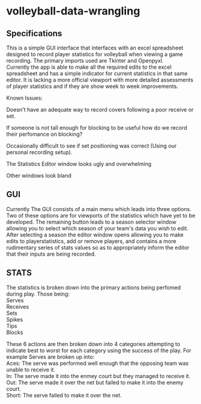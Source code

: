 # volleyball-data-wrangling


## Specifications
This is a simple GUI interface that interfaces with an excel spreadsheet designed to record player statistics for volleyball when viewing a game recording.
The primary imports used are Tkinter and Openpyxl.  
Currently the app is able to make all the required edits to the excel spreadsheet and has a simple indicator for current statistics in that same editor. It is lacking a more official viewport with more detailed assessments of player statistics and if they are show week to week improvements.

Known Issues:

Doesn't have an adequate way to record covers following a poor receive or set.

If someone is not tall enough for blocking to be useful how do we record their perfomance on blocking?

Occasionally difficult to see if set positioning was correct (Using our personal recording setup).

The Statistics Editor window looks ugly and overwhelming

Other windows look bland


## GUI 
Currently The GUI consists of a main menu which leads into three options. Two of these options are for viewports of the statistics which have yet to be developed. The remaining button leads to a season selector window allowing you to select which season of your team's data you wish to edit. After selecting a season the editor window opens allowing you to make edits to playerstatistics, add or remove players, and contains a more rudimentary series of stats values so as to appropriately inform the editor that their inputs are being recorded.

## STATS
The statistics is broken down into the primary actions being perfomed during play. Those being:  
Serves  
Receives  
Sets  
Spikes  
Tips  
Blocks  

These 6 actions are then broken down into 4 categories attempting to indicate best to worst for each category using the success of the play.
For example Serves are broken up into:  
Aces: The serve was performed well enough that the opposing team was unable to receive it.  
In: The serve made it into the enmey court but they managed to receive it.  
Out: The serve made it over the net but failed to make it into the enemy court.  
Short: The serve failed to make it over the net.  

